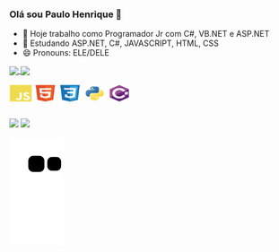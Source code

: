 ### Olá sou Paulo Henrique 👋

- 🔭 Hoje trabalho como Programador Jr com C#, VB.NET e ASP.NET
- 🌱 Estudando ASP.NET, C#, JAVASCRIPT, HTML, CSS
- 😄 Pronouns: ELE/DELE

<div>
<a href="https://github.com/sharkpaulo">
  <img align="center" height="180" src="https://github-readme-stats.vercel.app/api?username=sharkpaulo&show_icons=true&theme=tokyonight&count_private=true" />
</a>
<a href="https://github.com/sharkpaulo">
  <img align="center" height="180" src="https://github-readme-stats.vercel.app/api/top-langs/?username=sharkpaulo&layout=compact&theme=tokyonight&count_private=true" />
</a>
</div>

<div style="display: inline_block"><br>
  <img align="center" alt="Rafa-Js" height="30" width="40" src="https://raw.githubusercontent.com/devicons/devicon/master/icons/javascript/javascript-plain.svg">
  <img align="center" alt="Rafa-HTML" height="30" width="40" src="https://raw.githubusercontent.com/devicons/devicon/master/icons/html5/html5-original.svg">
  <img align="center" alt="Rafa-CSS" height="30" width="40" src="https://raw.githubusercontent.com/devicons/devicon/master/icons/css3/css3-original.svg">
  <img align="center" alt="Rafa-Python" height="30" width="40" src="https://raw.githubusercontent.com/devicons/devicon/master/icons/python/python-original.svg">
  <img align="center" alt="Rafa-Csharp" height="30" width="40" src="https://raw.githubusercontent.com/devicons/devicon/master/icons/csharp/csharp-original.svg">
</div>

##

<div> 
  <a href = "mailto:phpsantos01@gmail.com"><img src="https://img.shields.io/badge/-Gmail-%23333?style=for-the-badge&logo=gmail&logoColor=white" target="_blank"></a>
  <a href="https://www.linkedin.com/in/paulo-henrique-santos-07270719a/" target="_blank"><img src="https://img.shields.io/badge/-LinkedIn-%230077B5?style=for-the-badge&logo=linkedin&logoColor=white" target="_blank"></a> 
  
</div>


![snake gif](https://github.com/sharkpaulo/sharkpaulo/blob/output/github-contribution-grid-snake.svg)
